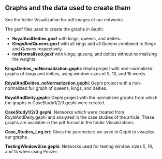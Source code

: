 ## Graphs and the data used to create them

See the folder Visualization for pdf images of our networks.

The gexf files used to create the graphs in Gephi:
- <b>RoyalAndDeities.gexf</b> with kings, queens, and deities.
- <b>KingsAndQueens.gexf</b> with all kings and all Queens combined to *Kings* and *Queens* respectively.
- <b>notNormalised.gexf</b> with kings, queens, and deities without normalising the weights.

<b>KingsDeities_noNormalization.gephi: </b> Gephi project with non-normalized graphs of kings and deities, using window sizes of 5, 10, and 15 words.

<b>RoyalAndDeities_noNormalization.gephi: </b> Gephi project with a non-normalized full graph of queens, kings, and deities.

<b>RoyalAndDeity.gephi:</b> Gephi project with the normalized graphs from which the graphs in CaseStudy1/2/3.gephi were created.

<b>CaseStudy1/2/3.gephi:</b> Networks which were created from RoyalAndDeity.gephi and analyzed in the case studies of the article. These graphs are available in the pdf format in the folder Visualizations.

<b>Case_Studies_Log.txt:</b> Gives the parameters we used in Gephi to visualize our graphs.

<b>TestingWindowSize.gephi:</b> Networks used for testing window sizes 5, 10, and 15 when using Pmizer.
